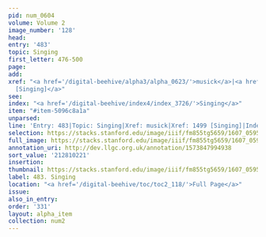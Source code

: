 ```yaml
---
pid: num_0604
volume: Volume 2
image_number: '128'
head:
entry: '483'
topic: Singing
first_letter: 476-500
page:
add:
xref: "<a href='/digital-beehive/alpha3/alpha_0623/'>musick</a>|<a href='/digital-beehive/num6/num_2209/'>1499
  [Singing]</a>"
see:
index: "<a href='/digital-beehive/index4/index_3726/'>Singing</a>"
item: "#item-5096c8a1a"
unparsed:
line: 'Entry: 483|Topic: Singing|Xref: musick|Xref: 1499 [Singing]|Index: Singing|#item-5096c8a1a'
selection: https://stacks.stanford.edu/image/iiif/fm855tg5659/1607_0595/804,221,2922,748/full/0/default.jpg
full_image: https://stacks.stanford.edu/image/iiif/fm855tg5659/1607_0595/full/full/0/default.jpg
annotation_uri: http://dev.llgc.org.uk/annotation/1573847994938
sort_value: '212810221'
insertion:
thumbnail: https://stacks.stanford.edu/image/iiif/fm855tg5659/1607_0595/804,221,600,180/250,/0/default.jpg
label: 483. Singing
location: "<a href='/digital-beehive/toc/toc2_118/'>Full Page</a>"
issue:
also_in_entry:
order: '331'
layout: alpha_item
collection: num2
---
```

